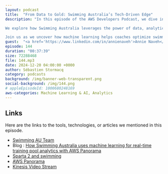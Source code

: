 ```yaml
---
layout: podcast
title:  "From Data to Gold: Swimming Australia’s Tech-Driven Edge"
description: "In this episode of the AWS Developers Podcast, we dive into the world of aquatic analytics! 

We explore how Swimming Australia leverages the power of data, analytics, and computer vision with AWS Panorama to deliver real-time training pool insights.

Join us as we uncover how machine learning helps coaches optimize swimmer performance and streamline pool operations, all powered by the cloud."
guest:  "<a href='https://www.linkedin.com/in/annienaveh'>Annie Naveh</a>, Senior Data Scientist, AWS"
episode: 144
duration: "00:37:39" 
size: 72288468
file: 144.mp3	
date: 2024-12-20 04:00:00 +0000
author: Sébastien Stormacq
category: podcasts
background: /img/banner-web-transparent.png
social-background: /img/144.png
# appleEpisodeId: 1000680248169
aws-categories: Machine Learning & AI, Analytics
---
```


## Links

Here are the links to the tools, technologies, or articles we mentioned in this episode.

- [Swimming AU Team](https://www.swimming.org.au/)
- Blog : [How Swimming Australia uses machine learning for real-time training pool analytics with AWS Panorama](https://aws.amazon.com/blogs/media/how-swimming-australia-uses-machine-learning-for-real-time-training-pool-analytics-with-aws-panorama/)
- [Sparta 2 and swimming](https://www.welltold.com.au/journalism/big-data-helping-aussies-to-olympic-fast-lane)
- [AWS Panorama](https://docs.aws.amazon.com/panorama/latest/dev/panorama-welcome.html)
- [Kinesis Video Stream](https://aws.amazon.com/kinesis/video-streams)

